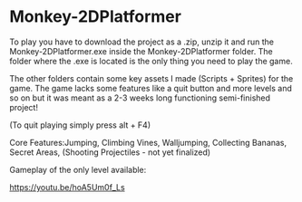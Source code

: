 # Monkey-2DPlatformer

To play you have to download the project as a .zip, unzip it and run the Monkey-2DPlatformer.exe inside the Monkey-2DPlatformer folder. The folder where the .exe is located is the only thing you need to play the game.


The other folders contain some key assets I made (Scripts + Sprites) for the game. 
The game lacks some features like a quit button and more levels and so on but it was meant as a 2-3 weeks long functioning semi-finished project!

(To quit playing simply press alt + F4)


Core Features:Jumping, Climbing Vines, Walljumping, Collecting Bananas, Secret Areas, (Shooting Projectiles - not yet finalized)




Gameplay of the only level available:


https://youtu.be/hoA5Um0f_Ls
